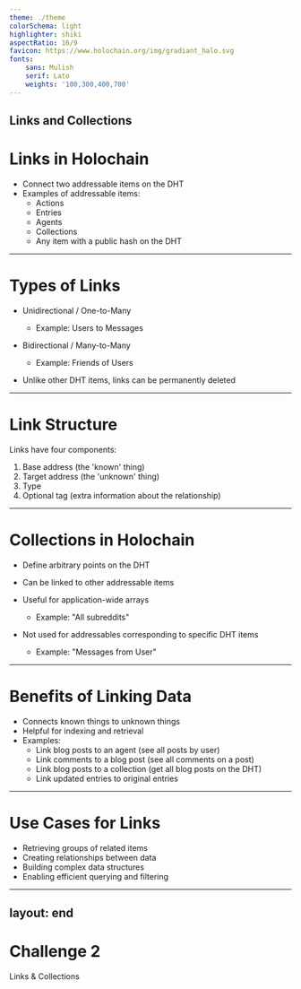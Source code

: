 ```yaml
---
theme: ./theme
colorSchema: light
highlighter: shiki
aspectRatio: 16/9
favicon: https://www.holochain.org/img/gradiant_halo.svg
fonts:
    sans: Mulish
    serif: Lato
    weights: '100,300,400,700'
---
```

Links and Collections
---

# Links in Holochain

<v-clicks>

- Connect two addressable items on the DHT
- Examples of addressable items:
  - Actions
  - Entries
  - Agents
  - Collections
  - Any item with a public hash on the DHT

</v-clicks>

---

# Types of Links

<v-clicks>

- Unidirectional / One-to-Many
  - Example: Users to Messages

- Bidirectional / Many-to-Many
  - Example: Friends of Users

- Unlike other DHT items, links can be permanently deleted

</v-clicks>

---

# Link Structure

<v-clicks>

Links have four components:

1. Base address (the 'known' thing)
2. Target address (the 'unknown' thing)
3. Type
4. Optional tag (extra information about the relationship)

</v-clicks>

---

# Collections in Holochain

<v-clicks>

- Define arbitrary points on the DHT
- Can be linked to other addressable items
- Useful for application-wide arrays
  - Example: "All subreddits"

- Not used for addressables corresponding to specific DHT items
  - Example: "Messages from User"

</v-clicks>

---

# Benefits of Linking Data

<v-clicks>

- Connects known things to unknown things
- Helpful for indexing and retrieval
- Examples:
  - Link blog posts to an agent (see all posts by user)
  - Link comments to a blog post (see all comments on a post)
  - Link blog posts to a collection (get all blog posts on the DHT)
  - Link updated entries to original entries

</v-clicks>

---

# Use Cases for Links

<v-clicks>

- Retrieving groups of related items
- Creating relationships between data
- Building complex data structures
- Enabling efficient querying and filtering

</v-clicks>

---
layout: end
---

# Challenge 2
Links & Collections
